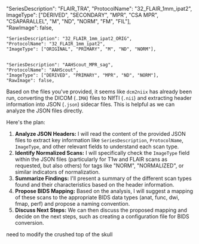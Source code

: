 
"SeriesDescription": "FLAIR_TRA",
"ProtocolName": "32_FLAIR_1mm_ipat2",
ImageType": ["DERIVED", "SECONDARY", "MPR", "CSA MPR", "CSAPARALLEL", "M", "ND", "NORM", "FM", "FIL"],	
"RawImage": false,


	"SeriesDescription": "32_FLAIR_1mm_ipat2_ORIG",
	"ProtocolName": "32_FLAIR_1mm_ipat2",
	"ImageType": ["ORIGINAL", "PRIMARY", "M", "ND", "NORM"],


	"SeriesDescription": "AAHScout_MPR_sag",
	"ProtocolName": "AAHScout",
	"ImageType": ["DERIVED", "PRIMARY", "MPR", "ND", "NORM"],
	"RawImage": false,



Based on the files you've provided, it seems like `dcm2niix` has already been run, converting the DICOM (`.IMA`) files to NIfTI (`.nii`) and extracting header information into JSON (`.json`) sidecar files. This is helpful as we can analyze the JSON files directly.

Here's the plan:

1. __Analyze JSON Headers:__ I will read the content of the provided JSON files to extract key information like `SeriesDescription`, `ProtocolName`, `ImageType`, and other relevant fields to understand each scan type.
2. __Identify Normalized Scans:__ I will specifically check the `ImageType` field within the JSON files (particularly for T1w and FLAIR scans as requested, but also others) for tags like "NORM", "NORMALIZED", or similar indicators of normalization.
3. __Summarize Findings:__ I'll present a summary of the different scan types found and their characteristics based on the header information.
4. __Propose BIDS Mapping:__ Based on the analysis, I will suggest a mapping of these scans to the appropriate BIDS data types (anat, func, dwi, fmap, perf) and propose a naming convention.
5. __Discuss Next Steps:__ We can then discuss the proposed mapping and decide on the next steps, such as creating a configuration file for BIDS conversion.




need to modify the crushed top of the skull
